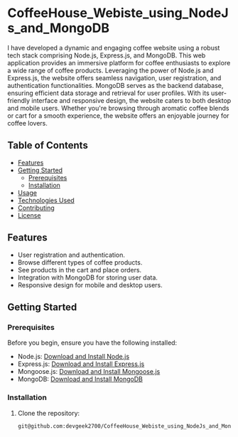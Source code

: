# CoffeeHouse_Webiste_using_NodeJs_and_MongoDB


I have developed a dynamic and engaging coffee website using a robust tech stack comprising Node.js, Express.js, and MongoDB. This web application provides an immersive platform for coffee enthusiasts to explore a wide range of coffee products. Leveraging the power of Node.js and Express.js, the website offers seamless navigation, user registration, and authentication functionalities. MongoDB serves as the backend database, ensuring efficient data storage and retrieval for user profiles. With its user-friendly interface and responsive design, the website caters to both desktop and mobile users. Whether you're browsing through aromatic coffee blends or cart for a smooth experience, the website offers an enjoyable journey for coffee lovers. 

## Table of Contents

- [Features](#features)
- [Getting Started](#getting-started)
  - [Prerequisites](#prerequisites)
  - [Installation](#installation)
- [Usage](#usage)
- [Technologies Used](#technologies-used)
- [Contributing](#contributing)
- [License](#license)

## Features

- User registration and authentication.
- Browse different types of coffee products.
- See products in the cart and place orders.
- Integration with MongoDB for storing user data.
- Responsive design for mobile and desktop users.

## Getting Started

### Prerequisites

Before you begin, ensure you have the following installed:

- Node.js: [Download and Install Node.js](https://nodejs.org/)
- Express.js: [Download and Install Express.js](https://www.npmjs.com/package/express)
- Mongoose.js: [Download and Install Mongoose.js](https://www.npmjs.com/package/mongoose)
- MongoDB: [Download and Install MongoDB](https://www.mongodb.com/try/download/community)

### Installation

1. Clone the repository:

   ```bash
   git@github.com:devgeek2700/CoffeeHouse_Webiste_using_NodeJs_and_MongoDB.git
